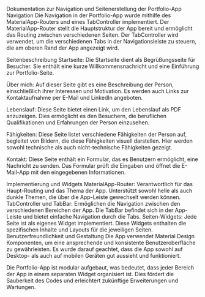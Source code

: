 Dokumentation zur Navigation und Seitenerstellung der Portfolio-App
Navigation
Die Navigation in der Portfolio-App wurde mithilfe des MaterialApp-Routers und eines TabController implementiert. Der MaterialApp-Router stellt die Hauptstruktur der App bereit und ermöglicht das Routing zwischen verschiedenen Seiten. Der TabController wird verwendet, um die verschiedenen Tabs in der Navigationsleiste zu steuern, die am oberen Rand der App angezeigt wird.

Seitenbeschreibung
Startseite:
Die Startseite dient als Begrüßungsseite für Besucher. Sie enthält eine kurze Willkommensnachricht und eine Einführung zur Portfolio-Seite.

Über mich:
Auf dieser Seite gibt es eine Beschreibung der Person, einschließlich ihrer Interessen und Motivation. Es werden auch Links zur Kontaktaufnahme per E-Mail und LinkedIn angeboten.

Lebenslauf:
Diese Seite bietet einen Link, um den Lebenslauf als PDF anzuzeigen. Dies ermöglicht es den Besuchern, die beruflichen Qualifikationen und Erfahrungen der Person einzusehen.

Fähigkeiten:
Diese Seite listet verschiedene Fähigkeiten der Person auf, begleitet von Bildern, die diese Fähigkeiten visuell darstellen. Hier werden sowohl technische als auch nicht-technische Fähigkeiten gezeigt.

Kontakt:
Diese Seite enthält ein Formular, das es Benutzern ermöglicht, eine Nachricht zu senden. Das Formular prüft die Eingaben und öffnet die E-Mail-App mit den eingegebenen Informationen.

Implementierung und Widgets
MaterialApp-Router: Verantwortlich für das Haupt-Routing und das Thema der App. Unterstützt sowohl helle als auch dunkle Themen, die über die App-Leiste gewechselt werden können.
TabController und TabBar: Ermöglichen die Navigation zwischen den verschiedenen Bereichen der App. Die TabBar befindet sich in der App-Leiste und bietet einfache Navigation durch die Tabs.
Seiten-Widgets: Jede Seite ist als eigenes Widget implementiert. Diese Widgets enthalten die spezifischen Inhalte und Layouts für die jeweiligen Seiten.
Benutzerfreundlichkeit und Gestaltung
Die App verwendet Material Design Komponenten, um eine ansprechende und konsistente Benutzeroberfläche zu gewährleisten. Es wurde darauf geachtet, dass die App sowohl auf Desktop- als auch auf mobilen Geräten gut aussieht und funktioniert.

Die Portfolio-App ist modular aufgebaut, was bedeutet, dass jeder Bereich der App in einem separaten Widget organisiert ist. Dies fördert die Sauberkeit des Codes und erleichtert zukünftige Erweiterungen und Wartungen.
 
 
